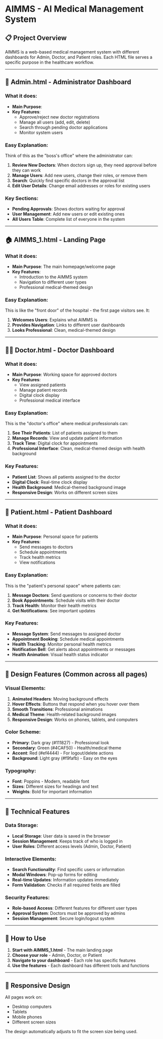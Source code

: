 # AIMMS - AI Medical Management System

## 📋 Project Overview
AIMMS is a web-based medical management system with different dashboards for Admin, Doctor, and Patient roles. Each HTML file serves a specific purpose in the healthcare workflow.

---

## 🏥 **Admin.html** - Administrator Dashboard

### What it does:
- **Main Purpose**:
- **Key Features**:
  - Approve/reject new doctor registrations
  - Manage all users (add, edit, delete)
  - Search through pending doctor applications
  - Monitor system users

### Easy Explanation:
Think of this as the "boss's office" where the administrator can:
1. **Review New Doctors**: When doctors sign up, they need approval before they can work
2. **Manage Users**: Add new users, change their roles, or remove them
3. **Search**: Quickly find specific doctors in the approval list
4. **Edit User Details**: Change email addresses or roles for existing users

### Key Sections:
- **Pending Approvals**: Shows doctors waiting for approval
- **User Management**: Add new users or edit existing ones
- **All Users Table**: Complete list of everyone in the system

---

## 🏠 **AIMMS_1.html** - Landing Page

### What it does:
- **Main Purpose**: The main homepage/welcome page
- **Key Features**:
  - Introduction to the AIMMS system
  - Navigation to different user types
  - Professional medical-themed design

### Easy Explanation:
This is like the "front door" of the hospital - the first page visitors see. It:
1. **Welcomes Users**: Explains what AIMMS is
2. **Provides Navigation**: Links to different user dashboards
3. **Looks Professional**: Clean, medical-themed design

---

## 👨‍⚕️ **Doctor.html** - Doctor Dashboard

### What it does:
- **Main Purpose**: Working space for approved doctors
- **Key Features**:
  - View assigned patients
  - Manage patient records
  - Digital clock display
  - Professional medical interface

### Easy Explanation:
This is the "doctor's office" where medical professionals can:
1. **See Their Patients**: List of patients assigned to them
2. **Manage Records**: View and update patient information
3. **Track Time**: Digital clock for appointments
4. **Professional Interface**: Clean, medical-themed design with health background

### Key Features:
- **Patient List**: Shows all patients assigned to the doctor
- **Digital Clock**: Real-time clock display
- **Health Background**: Medical-themed background image
- **Responsive Design**: Works on different screen sizes

---

## 👤 **Patient.html** - Patient Dashboard

### What it does:
- **Main Purpose**: Personal space for patients
- **Key Features**:
  - Send messages to doctors
  - Schedule appointments
  - Track health metrics
  - View notifications

### Easy Explanation:
This is the "patient's personal space" where patients can:
1. **Message Doctors**: Send questions or concerns to their doctor
2. **Book Appointments**: Schedule visits with their doctor
3. **Track Health**: Monitor their health metrics
4. **Get Notifications**: See important updates

### Key Features:
- **Message System**: Send messages to assigned doctor
- **Appointment Booking**: Schedule medical appointments
- **Health Tracking**: Monitor personal health metrics
- **Notification Bell**: Get alerts about appointments or messages
- **Health Animation**: Visual health status indicator

---

## 🎨 **Design Features** (Common across all pages)

### Visual Elements:
1. **Animated Headers**: Moving background effects
2. **Hover Effects**: Buttons that respond when you hover over them
3. **Smooth Transitions**: Professional animations
4. **Medical Theme**: Health-related background images
5. **Responsive Design**: Works on phones, tablets, and computers

### Color Scheme:
- **Primary**: Dark gray (#111827) - Professional look
- **Secondary**: Green (#4CAF50) - Health/medical theme
- **Accent**: Red (#ef4444) - For logout/delete actions
- **Background**: Light gray (#f9fafb) - Easy on the eyes

### Typography:
- **Font**: Poppins - Modern, readable font
- **Sizes**: Different sizes for headings and text
- **Weights**: Bold for important information

---

## 🔧 **Technical Features**

### Data Storage:
- **Local Storage**: User data is saved in the browser
- **Session Management**: Keeps track of who is logged in
- **User Roles**: Different access levels (Admin, Doctor, Patient)

### Interactive Elements:
- **Search Functionality**: Find specific users or information
- **Modal Windows**: Pop-up forms for editing
- **Real-time Updates**: Information updates immediately
- **Form Validation**: Checks if all required fields are filled

### Security Features:
- **Role-based Access**: Different features for different user types
- **Approval System**: Doctors must be approved by admins
- **Session Management**: Secure login/logout system

---

## 🚀 **How to Use**

1. **Start with AIMMS_1.html** - The main landing page
2. **Choose your role** - Admin, Doctor, or Patient
3. **Navigate to your dashboard** - Each role has specific features
4. **Use the features** - Each dashboard has different tools and functions

---

## 📱 **Responsive Design**
All pages work on:
- Desktop computers
- Tablets
- Mobile phones
- Different screen sizes

The design automatically adjusts to fit the screen size being used. 
